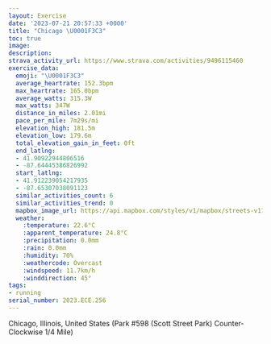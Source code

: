 ```yaml
---
layout: Exercise
date: '2023-07-21 20:57:33 +0000'
title: "Chicago \U0001F3C3"
toc: true
image:
description:
strava_activity_url: https://www.strava.com/activities/9496115460
exercise_data:
  emoji: "\U0001F3C3"
  average_heartrate: 152.3bpm
  max_heartrate: 165.0bpm
  average_watts: 315.3W
  max_watts: 347W
  distance_in_miles: 2.01mi
  pace_per_mile: 7m29s/mi
  elevation_high: 181.5m
  elevation_low: 179.6m
  total_elevation_gain_in_feet: 0ft
  end_latlng:
  - 41.90922944806516
  - -87.64445386826992
  start_latlng:
  - 41.912239054217935
  - -87.65307038091123
  similar_activities_count: 6
  similar_activities_trend: 0
  mapbox_image_url: https://api.mapbox.com/styles/v1/mapbox/streets-v11/static/path-5+787af2-1.0(g%7Bx~Fjl~uOCmBCOMWAIrAgBl%40_ADM%3FWLe%40%40gBHu%40BuALGHKDQBcA%3FwB),pin-s-s+e5b22e(-87.65142,41.91172),pin-s-f+89ae00(-87.64705000000002,41.91083999999999)/auto/800x800?access_token=pk.eyJ1Ijoiam9zaGJlY2ttYW4iLCJhIjoiY205eWR2aDd1MWZ6djJrbXc4a3M0bWZleiJ9.XiG9OWkNcZk2QzjJbxLB4A
  weather:
    :temperature: 22.6°C
    :apparent_temperature: 24.8°C
    :precipitation: 0.0mm
    :rain: 0.0mm
    :humidity: 70%
    :weathercode: Overcast
    :windspeed: 11.7km/h
    :winddirection: 45°
tags:
- running
serial_number: 2023.ECE.256
---
```

Chicago, Illinois, United States (Park #598 (Scott Street Park) Counter-Clockwise 1/4 Mile)
